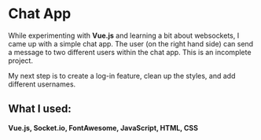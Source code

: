 # Chat App

While experimenting with **Vue.js** and learning a bit about websockets, I came up with a simple chat app. The user (on the right hand side) can send a message to two different users within the chat app. This is an incomplete project. 

My next step is to create a log-in feature, clean up the styles, and add different usernames. 

## What I used:
**Vue.js, Socket.io, FontAwesome, JavaScript, HTML, CSS**

